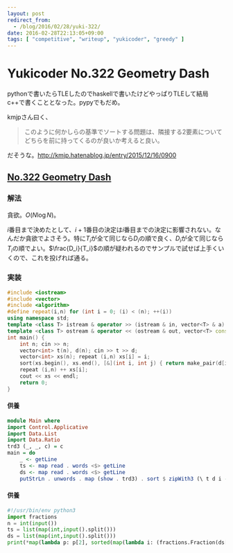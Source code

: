```yaml
---
layout: post
redirect_from:
  - /blog/2016/02/28/yuki-322/
date: 2016-02-28T22:13:05+09:00
tags: [ "competitive", "writeup", "yukicoder", "greedy" ]
---
```


# Yukicoder No.322 Geometry Dash

pythonで書いたらTLEしたのでhaskellで書いたけどやっぱりTLEして結局c++で書くこととなった。pypyでもだめ。


kmjpさん曰く、

>   このように何かしらの基準でソートする問題は、隣接する2要素についてどちらを前に持ってくるのが良いか考えると良い。

だそうな。<http://kmjp.hatenablog.jp/entry/2015/12/16/0900>

## [No.322 Geometry Dash](http://yukicoder.me/problems/884)

### 解法

貪欲。$O(N \log N)$。

$i$番目まで決めたとして、$i+1$番目の決定は$i$番目までの決定に影響されない。なんだか貪欲でよさそう。特に$T_i$が全て同じなら$D_i$の順で良く、$D_i$が全て同じなら$T_i$の順でよい。$\frac{D_i}{T_i}$の順が疑われるのでサンプルで試せば上手くいくので、これを投げれば通る。

### 実装

``` c++
#include <iostream>
#include <vector>
#include <algorithm>
#define repeat(i,n) for (int i = 0; (i) < (n); ++(i))
using namespace std;
template <class T> istream & operator >> (istream & in, vector<T> & a) { for (T & it : a) in >> it; return in; }
template <class T> ostream & operator << (ostream & out, vector<T> const & a) { bool i = false; for (T const & it : a) { if (i) out << ' '; else i = true; out << it; } return out; }
int main() {
    int n; cin >> n;
    vector<int> t(n), d(n); cin >> t >> d;
    vector<int> xs(n); repeat (i,n) xs[i] = i;
    sort(xs.begin(), xs.end(), [&](int i, int j) { return make_pair(d[i] * t[j], - t[i]) < make_pair(d[j] * t[i], - t[j]); });
    repeat (i,n) ++ xs[i];
    cout << xs << endl;
    return 0;
}
```

#### 供養

``` haskell
module Main where
import Control.Applicative
import Data.List
import Data.Ratio
trd3 (_, _, c) = c
main = do
    _ <- getLine
    ts <- map read . words <$> getLine
    ds <- map read . words <$> getLine
    putStrLn . unwords . map (show . trd3) . sort $ zipWith3 (\ t d i -> (d % t :: Ratio Int, - t, i)) ts ds [1 ..]
```

#### 供養

``` python
#!/usr/bin/env python3
import fractions
n = int(input())
ts = list(map(int,input().split()))
ds = list(map(int,input().split()))
print(*map(lambda p: p[2], sorted(map(lambda i: (fractions.Fraction(ds[i], ts[i]), - ts[i], i+1), range(n)))))
```
